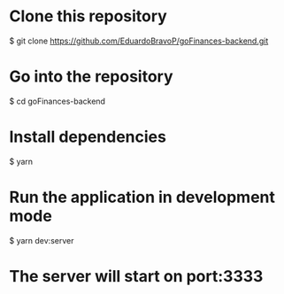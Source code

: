 # Clone this repository
$ git clone https://github.com/EduardoBravoP/goFinances-backend.git

# Go into the repository
$ cd goFinances-backend

# Install dependencies
$ yarn

# Run the application in development mode
$ yarn dev:server

# The server will start on port:3333
